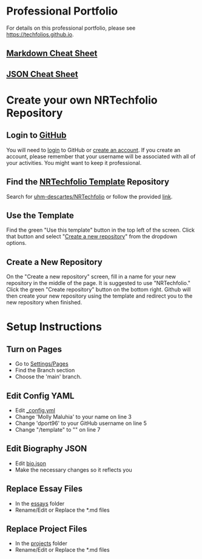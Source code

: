 # Professional Portfolio

For details on this professional portfolio, please see https://techfolios.github.io.

## [Markdown Cheat Sheet](https://www.markdownguide.org/cheat-sheet/)

## [JSON Cheat Sheet](https://www.w3schools.com/js/js_json.asp)

# Create your own NRTechfolio Repository

## Login to [GitHub](https://github.com)

You will need to [login](https://github.com/login) to GitHub or [create an account](https://github.com/signup). If you create an account, please remember that your username will be associated with all of your activities. You might want to keep it professional.

## Find the [NRTechfolio Template](https://github.com/uhm-descartes/NRTechfolio) Repository

Search for [uhm-descartes/NRTechfolio](https://github.com/uhm-descartes/NRTechfolio) or follow the provided [link](https://github.com/uhm-descartes/NRTechfolio).

## Use the Template

Find the green "Use this template" button in the top left of the screen. Click that button and select "[Create a new repository](https://github.com/new?template_name=NRTechfolio&template_owner=uhm-descartes)" from the dropdown options.

## Create a New Repository

On the "Create a new repository" screen, fill in a name for your new repository in the middle of the page. It is suggested to use "NRTechfolio." Click the green "Create repository" button on the bottom right. Github will then create your new repository using the template and redirect you to the new repository when finished.

# Setup Instructions

## Turn on Pages

* Go to [Settings/Pages](../../settings/pages)
* Find the Branch section
* Choose the 'main' branch.

## Edit Config YAML

* Edit [_config.yml](_config.yml)
* Change 'Molly Maluhia' to your name on line 3
* Change 'dport96' to your GitHub username on line 5
* Change "/template" to "" on line 7

## Edit Biography JSON

* Edit [bio.json](_data/bio.json)
* Make the necessary changes so it reflects you

## Replace Essay Files

* In the [essays](essays) folder
* Rename/Edit or Replace the *.md files

## Replace Project Files

* In the [projects](projects) folder
* Rename/Edit or Replace the *.md files
